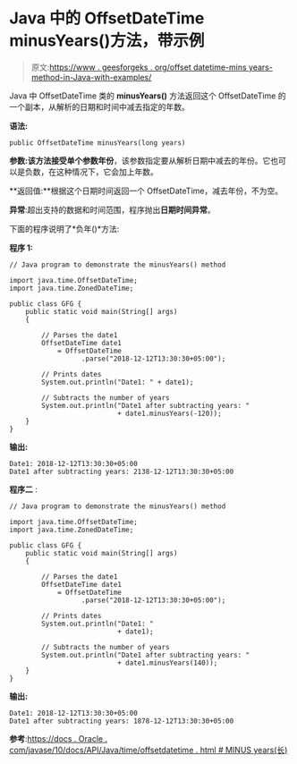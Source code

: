 # Java 中的 OffsetDateTime minusYears()方法，带示例

> 原文:[https://www . geesforgeks . org/offset datetime-mins years-method-in-Java-with-examples/](https://www.geeksforgeeks.org/offsetdatetime-minusyears-method-in-java-with-examples/)

Java 中 OffsetDateTime 类的 **minusYears()** 方法返回这个 OffsetDateTime 的一个副本，从解析的日期和时间中减去指定的年数。

**语法:**

```
public OffsetDateTime minusYears(long years)
```

**参数:**该方法接受单个参数**年份**，该参数指定要从解析日期中减去的年份。它也可以是负数，在这种情况下，它会加上年数。

**返回值:**根据这个日期时间返回一个 OffsetDateTime，减去年份，不为空。

**异常**:超出支持的数据和时间范围，程序抛出**日期时间异常**。

下面的程序说明了*负年()*方法:

**程序 1:**

```
// Java program to demonstrate the minusYears() method

import java.time.OffsetDateTime;
import java.time.ZonedDateTime;

public class GFG {
    public static void main(String[] args)
    {

        // Parses the date1
        OffsetDateTime date1
            = OffsetDateTime
                  .parse("2018-12-12T13:30:30+05:00");

        // Prints dates
        System.out.println("Date1: " + date1);

        // Subtracts the number of years
        System.out.println("Date1 after subtracting years: "
                           + date1.minusYears(-120));
    }
}
```

**输出:**

```
Date1: 2018-12-12T13:30:30+05:00
Date1 after subtracting years: 2138-12-12T13:30:30+05:00

```

**程序二** :

```
// Java program to demonstrate the minusYears() method

import java.time.OffsetDateTime;
import java.time.ZonedDateTime;

public class GFG {
    public static void main(String[] args)
    {

        // Parses the date1
        OffsetDateTime date1
            = OffsetDateTime
                  .parse("2018-12-12T13:30:30+05:00");

        // Prints dates
        System.out.println("Date1: "
                           + date1);

        // Subtracts the number of years
        System.out.println("Date1 after subtracting years: "
                           + date1.minusYears(140));
    }
}
```

**输出:**

```
Date1: 2018-12-12T13:30:30+05:00
Date1 after subtracting years: 1878-12-12T13:30:30+05:00

```

**参考**:[https://docs . Oracle . com/javase/10/docs/API/Java/time/offsetdatetime . html # MINUS years(长)](https://docs.oracle.com/javase/10/docs/api/java/time/OffsetDateTime.html#minusYears(long))